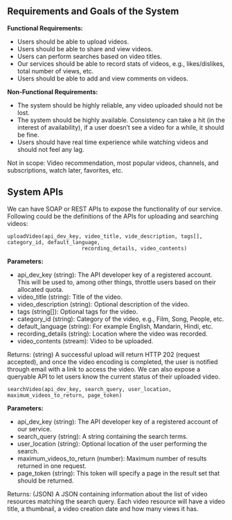 ## Requirements and Goals of the System

**Functional Requirements:**

* Users should be able to upload videos.
* Users should be able to share and view videos.
* Users can perform searches based on video titles.
* Our services should be able to record stats of videos, e.g., likes/dislikes, total number of views, etc.
* Users should be able to add and view comments on videos.

**Non-Functional Requirements:**

* The system should be highly reliable, any video uploaded should not be lost.
* The system should be highly available. Consistency can take a hit (in the interest of availability), if a user doesn’t see a video for a while, it should be fine.
* Users should have real time experience while watching videos and should not feel any lag.

Not in scope: Video recommendation, most popular videos, channels, and subscriptions, watch later, favorites, etc.

## System APIs
We can have SOAP or REST APIs to expose the functionality of our service. Following could be the definitions of the APIs for uploading and searching videos:

```
uploadVideo(api_dev_key, video_title, vide_description, tags[], category_id, default_language, 
                        recording_details, video_contents)
```

**Parameters:**
* api_dev_key (string): The API developer key of a registered account. This will be used to, among other things, throttle users based on their allocated quota.
* video_title (string): Title of the video.
* video_description (string): Optional description of the video.
* tags (string[]): Optional tags for the video.
* category_id (string): Category of the video, e.g., Film, Song, People, etc.
* default_language (string): For example English, Mandarin, Hindi, etc.
* recording_details (string): Location where the video was recorded.
* video_contents (stream): Video to be uploaded.

Returns: (string)
A successful upload will return HTTP 202 (request accepted), and once the video encoding is completed, the user is notified through email with a link to access the video. We can also expose a queryable API to let users know the current status of their uploaded video.
```
searchVideo(api_dev_key, search_query, user_location, maximum_videos_to_return, page_token)
```
**Parameters:**
* api_dev_key (string): The API developer key of a registered account of our service.
* search_query (string): A string containing the search terms.
* user_location (string): Optional location of the user performing the search.
* maximum_videos_to_return (number): Maximum number of results returned in one request.
* page_token (string): This token will specify a page in the result set that should be returned.

Returns: (JSON)
A JSON containing information about the list of video resources matching the search query. Each video resource will have a video title, a thumbnail, a video creation date and how many views it has.
